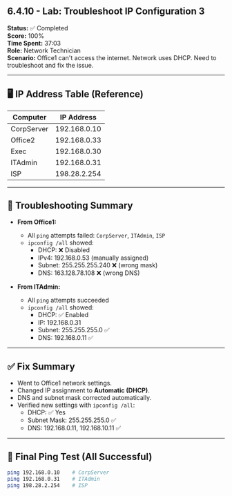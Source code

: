 ## 6.4.10 - Lab: Troubleshoot IP Configuration 3  
**Status:** ✅ Completed  
**Score:** 100%  
**Time Spent:** 37:03  
**Role:** Network Technician  
**Scenario:** Office1 can't access the internet. Network uses DHCP. Need to troubleshoot and fix the issue.

---

## 🖥️ IP Address Table (Reference)

| Computer     | IP Address     |
|--------------|----------------|
| CorpServer   | 192.168.0.10   |
| Office2      | 192.168.0.33   |
| Exec         | 192.168.0.30   |
| ITAdmin      | 192.168.0.31   |
| ISP          | 198.28.2.254   |

---

## 🔧 Troubleshooting Summary

- **From Office1:**
  - All `ping` attempts failed: `CorpServer`, `ITAdmin`, `ISP`
  - `ipconfig /all` showed:
    - DHCP: ❌ Disabled
    - IPv4: 192.168.0.53 (manually assigned)
    - Subnet: 255.255.255.240 ❌ (wrong mask)
    - DNS: 163.128.78.108 ❌ (wrong DNS)

- **From ITAdmin:**
  - All `ping` attempts succeeded
  - `ipconfig /all` showed:
    - DHCP: ✅ Enabled
    - IP: 192.168.0.31
    - Subnet: 255.255.255.0 ✅
    - DNS: 192.168.0.11 ✅

---

## ✅ Fix Summary

- Went to Office1 network settings.
- Changed IP assignment to **Automatic (DHCP)**.
- DNS and subnet mask corrected automatically.
- Verified new settings with `ipconfig /all`:
  - DHCP: ✅ Yes
  - Subnet Mask: 255.255.255.0 ✅
  - DNS: 192.168.0.11, 192.168.10.11 ✅

---

## 📶 Final Ping Test (All Successful)

```bash
ping 192.168.0.10    # CorpServer
ping 192.168.0.31    # ITAdmin
ping 198.28.2.254    # ISP
